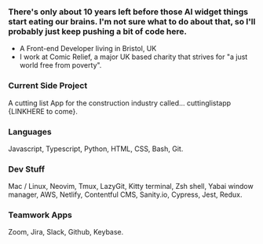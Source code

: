 ### There's only about 10 years left before those AI widget things start eating our brains. I'm not sure what to do about that, so I'll probably just keep pushing a bit of code here.

- A Front-end Developer living in Bristol, UK
- I work at Comic Relief, a major UK based charity that strives for "a just world free from poverty".

### Current Side Project
A cutting list App for the construction industry called... cuttinglistapp {LINKHERE to come}.

### Languages
Javascript, Typescript, Python, HTML, CSS, Bash, Git.

### Dev Stuff
Mac / Linux, Neovim, Tmux, LazyGit, Kitty terminal, Zsh shell, Yabai window manager, AWS, Netlify, Contentful CMS, Sanity.io, Cypress, Jest, Redux.

### Teamwork Apps
Zoom, Jira, Slack, Github, Keybase.

